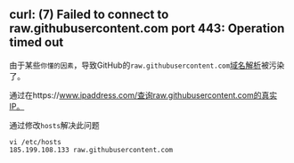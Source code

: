 

## curl: (7) Failed to connect to raw.githubusercontent.com port 443: Operation timed out

由于某些`你懂的因素`，导致GitHub的`raw.githubusercontent.com`[域名解析](https://cloud.tencent.com/product/cns?from=10680)被污染了。

通过在https://www.ipaddress.com/查询raw.githubusercontent.com的真实IP。

通过修改`hosts`解决此问题

```shell
vi /etc/hosts
185.199.108.133 raw.githubusercontent.com
```